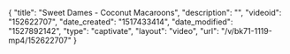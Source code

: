 {
    "title": "Sweet Dames - Coconut Macaroons",
    "description": "",
    "videoid": "152622707",
    "date_created": "1517433414",
    "date_modified": "1527892142",
    "type": "captivate",
    "layout": "video",
    "url": "\/v\/bk71-1119-mp4\/152622707"
}